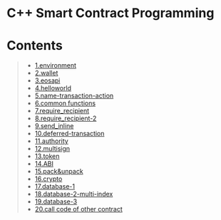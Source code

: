 # C++ Smart Contract Programming

# Contents

> - [1.environment](01.environment.ipynb)
> - [2.wallet](02.wallet.ipynb)
> - [3.eosapi](03.eosapi.ipynb)
> - [4.helloworld](04.helloworld.ipynb)
> - [5.name-transaction-action](05.name-transaction-action.ipynb)
> - [6.common functions](06.common-functions.ipynb)
> - [7.require_recipient](07.require_recipient.ipynb)
> - [8.require_recipient-2](08.require_recipient-2.ipynb)
> - [9.send_inline](09.send_inline.ipynb)
> - [10.deferred-transaction](10.deffered_transanction.ipynb)
> - [11.authority](11.authority.ipynb)
> - [12.multisign](12.multi-sign.ipynb)
> - [13.token](13.token.ipynb)
> - [14.ABI](14.abi.ipynb)
> - [15.pack&unpack](15.pack&unpack.ipynb)
> - [16.crypto](16.crypto.ipynb)
> - [17.database-1](17.database-1.ipynb)
> - [18.database-2-multi-index](18.database-multiindex.ipynb)
> - [19.database-3](19.database-3.ipynb)
> - [20.call code of other contract](20.call-other-contract.ipynb)
